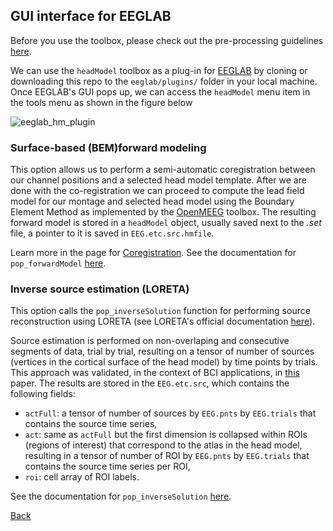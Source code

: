 ## GUI interface for EEGLAB
Before you use the toolbox, please check out the pre-processing guidelines [here](https://github.com/aojeda/headModel/blob/master/doc/pop_functions.md#pre-processing).

We can use the `headModel` toolbox as a plug-in for [EEGLAB](https://sccn.ucsd.edu/eeglab/) by cloning or downloading this repo to the `eeglab/plugins/` folder in your local machine. Once EEGLAB's GUI pops up, we can access the `headModel` menu item in the tools menu as shown in the figure below 

![eeglab_hm_plugin](https://github.com/aojeda/headModel/blob/master/doc/assets/eeglab_hm_plugin.png)

### Surface-based (BEM)forward modeling
This option allows us to perform a semi-automatic coregistration between our channel positions and a selected head model template. After we are done with the co-registration we can proceed to compute the lead field model for our montage and selected head model using the Boundary Element Method as implemented by the [OpenMEEG](https://openmeeg.github.io/) toolbox. The resulting forward model is stored in a `headModel` object, usually saved next to the *.set* file, a pointer to it is saved in `EEG.etc.src.hmfile`.

Learn more in the page for [Coregistration](https://github.com/aojeda/headModel/blob/master/doc/coregistration.md).
See the documentation for `pop_forwardModel` [here](https://github.com/aojeda/headModel/blob/master/doc/pop_functions.md#pop_forwardmodel).

### Inverse source estimation (LORETA)
This option calls the `pop_inverseSolution` function for performing source reconstruction using LORETA (see LORETA's official documentation [here](http://www.uzh.ch/keyinst/loreta.htm)).

Source estimation is performed on non-overlaping and consecutive segments of data, trial by trial, resulting on a tensor of number of sources (vertices in the cortical surface of the head model) by time points by trials. This approach was validated, in the context of BCI applications, in [this](https://www.ncbi.nlm.nih.gov/pubmed/26415149) paper. The results are stored in the `EEG.etc.src`, which contains the following fields:

* `actFull`: a tensor of number of sources by `EEG.pnts` by `EEG.trials` that contains the source time series,
* `act`: same as `actFull` but the first dimension is collapsed within ROIs (regions of interest) that correspond to the atlas in the head model, resulting in a tensor of number of ROI by `EEG.pnts` by `EEG.trials` that contains the source time series per ROI,
* `roi`: cell array of ROI labels. 

See the documentation for `pop_inverseSolution` [here](https://github.com/aojeda/headModel/blob/master/doc/pop_functions.md#pop_inversesolution).



[Back](https://github.com/aojeda/headModel/blob/master/doc/Documentation.md)